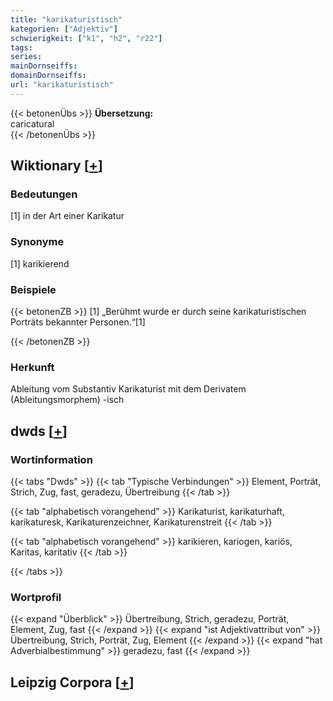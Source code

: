 ```yaml
---
title: "karikaturistisch"
kategorien: ["Adjektiv"]
schwierigkeit: ["k1", "h2", "r22"]
tags:
series:
mainDornseiffs:
domainDornseiffs:
url: "karikaturistisch"
---
```


{{< betonenÜbs >}}
**Übersetzung:**  
caricatural  
{{< /betonenÜbs >}}

## Wiktionary [[+](https://de.wiktionary.org/wiki/karikaturistisch)]

### Bedeutungen
[1] in der Art einer Karikatur  

### Synonyme
[1] karikierend  

### Beispiele
{{< betonenZB >}}
[1] „Berühmt wurde er durch seine karikaturistischen Porträts bekannter Personen.“[1]  

{{< /betonenZB >}}
### Herkunft
Ableitung vom Substantiv Karikaturist mit dem Derivatem (Ableitungsmorphem) -isch  



## dwds [[+](https://www.dwds.de/wb/karikaturistisch)]

### Wortinformation
{{< tabs "Dwds" >}}
{{< tab "Typische Verbindungen" >}}
Element, Porträt, Strich, Zug, fast, geradezu, Übertreibung
{{< /tab >}}

{{< tab "alphabetisch vorangehend" >}}
Karikaturist, karikaturhaft, karikaturesk, Karikaturenzeichner, Karikaturenstreit
{{< /tab >}}

{{< tab "alphabetisch vorangehend" >}}
karikieren, kariogen, kariös, Karitas, karitativ
{{< /tab >}}

{{< /tabs >}}

### Wortprofil
{{< expand "Überblick" >}} Übertreibung, Strich, geradezu, Porträt, Element, Zug, fast {{< /expand >}}
{{< expand "ist Adjektivattribut von" >}} Übertreibung, Strich, Porträt, Zug, Element {{< /expand >}}
{{< expand "hat Adverbialbestimmung" >}} geradezu, fast {{< /expand >}}

## Leipzig Corpora [[+](https://corpora.uni-leipzig.de/en/res?word=karikaturistisch&corpusId=deu_newscrawl-public_2018)]

